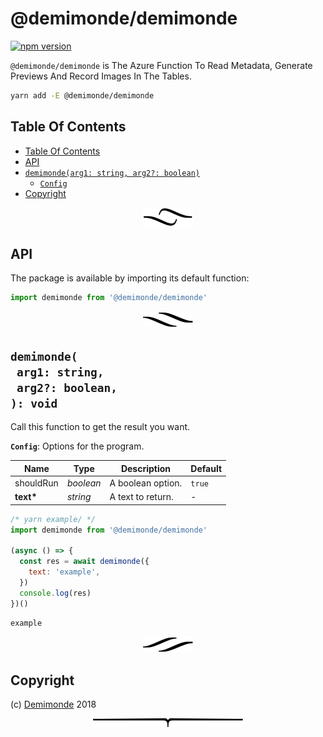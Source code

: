 # @demimonde/demimonde

[![npm version](https://badge.fury.io/js/@demimonde/demimonde.svg)](https://npmjs.org/package/@demimonde/demimonde)

`@demimonde/demimonde` is The Azure Function To Read Metadata, Generate Previews And Record Images In The Tables.

```sh
yarn add -E @demimonde/demimonde
```

## Table Of Contents

- [Table Of Contents](#table-of-contents)
- [API](#api)
- [`demimonde(arg1: string, arg2?: boolean)`](#mynewpackagearg1-stringarg2-boolean-void)
  * [`Config`](#type-config)
- [Copyright](#copyright)

<p align="center"><a href="#table-of-contents"><img src=".documentary/section-breaks/0.svg?sanitize=true"></a></p>

## API

The package is available by importing its default function:

```js
import demimonde from '@demimonde/demimonde'
```

<p align="center"><a href="#table-of-contents"><img src=".documentary/section-breaks/1.svg?sanitize=true"></a></p>

## `demimonde(`<br/>&nbsp;&nbsp;`arg1: string,`<br/>&nbsp;&nbsp;`arg2?: boolean,`<br/>`): void`

Call this function to get the result you want.

__<a name="type-config">`Config`</a>__: Options for the program.

|   Name    |   Type    |    Description    | Default |
| --------- | --------- | ----------------- | ------- |
| shouldRun | _boolean_ | A boolean option. | `true`  |
| __text*__ | _string_  | A text to return. | -       |

```js
/* yarn example/ */
import demimonde from '@demimonde/demimonde'

(async () => {
  const res = await demimonde({
    text: 'example',
  })
  console.log(res)
})()
```
```
example
```

<p align="center"><a href="#table-of-contents"><img src=".documentary/section-breaks/2.svg?sanitize=true"></a></p>

## Copyright

(c) [Demimonde][1] 2018

[1]: https://demimonde.cc

<p align="center"><a href="#table-of-contents"><img src=".documentary/section-breaks/-1.svg?sanitize=true"></a></p>